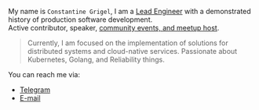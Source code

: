 My name is `Constantine Grigel`, I am a [Lead Engineer](https://www.linkedin.com/in/cgrigel/) with a demonstrated history of production software development.     
Active contributor, speaker, [community events, and meetup host](https://www.meetup.com/members/186128767/). 

>Currently, I am focused on the implementation of solutions for distributed systems and cloud-native services.
     Passionate about Kubernetes, Golang, and Reliability things.

You can reach me via:

* [Telegram](https://t.me/cgrigel)
* [E-mail](mailto:rootoptical@gmail.com)
